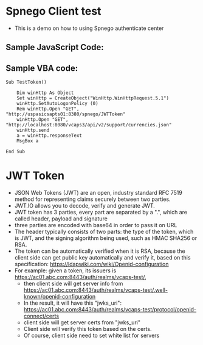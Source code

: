 Spnego Client test 
=========

+ This is a demo on how to using Spnego authenticate center

## Sample JavaScript Code:

## Sample VBA code:
```
Sub TestToken()

    Dim winHttp As Object
    Set winHttp = CreateObject("WinHttp.WinHttpRequest.5.1")
    winHttp.SetAutoLogonPolicy (0)    
    Rem winHttp.Open "GET", "http://uspasicsapts01:8380/spnego/JWTToken"
    winHttp.Open "GET", "http://localhost:8080/vcaps3/api/v2/support/currencies.json"
    winHttp.send
    a = winHttp.responseText
    MsgBox a
        
End Sub
```


# JWT Token 
+ JSON Web Tokens (JWT) are an open, industry standard RFC 7519 method for representing claims securely between two parties.
+ JWT.IO allows you to decode, verify and generate JWT.
+ JWT token has 3 parties, every part are separated by a ".", which are called header, payload and signature
+ three parties are encoded with base64 in order to pass it on URL
+ The header typically consists of two parts: the type of the token, which is JWT, and the signing algorithm being used, such as HMAC SHA256 or RSA.
+ The token can be automatically verified when it is RSA, because the client side can get public key automatically and verify it, based on this specification: https://ldapwiki.com/wiki/Openid-configuration
+ For example: given a token, its issuers is https://ac01.abc.com:8443/auth/realms/vcaps-test/, 
    + then client side will get server info from https://ac01.abc.com:8443/auth/realms/vcaps-test/.well-known/openid-configuration
    + In the result, it will have this "jwks_uri":  https://ac01.abc.com:8443/auth/realms/vcaps-test/protocol/openid-connect/certs 
    + client side will get server certs from "jwks_uri"
    + Client side will verify this token based on the certs.
    + Of course, client side need to set white list for servers
